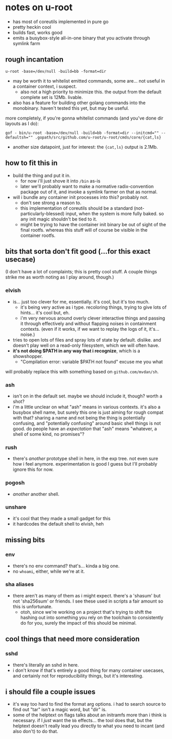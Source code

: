 notes on u-root
===============

- has most of coreutils implemented in pure go
- pretty heckin cool
- builds fast, works good
- emits a busybox-style all-in-one binary that you activate through symlink farm


rough incantation
-----------------

`u-root -base=/dev/null -build=bb -format=dir`

- may be worth it to whitelist emitted commands, some are... not useful in a container context, i suspect.
	- also not a high priority to minimize this.  the output from the default complete set is 12Mb.  livable.
- also has a feature for building other golang commands into the monobinary.  haven't tested this yet, but may be useful.

more completely, if you're gonna whitelist commands (and you've done dir layouts as I do):

`gof - bin/u-root -base=/dev/null -build=bb -format=dir --initcmd="" --defaultsh="" .gopath/src/github.com/u-root/u-root/cmds/core/{cat,ls}`

- another size datapoint, just for interest: the `{cat,ls}` output is 2.1Mb.


how to fit this in
------------------

- build the thing and put it in.
	- for now i'll just shove it into `/bin` as-is
	- later we'll probably want to make a normative radix-convention package out of it, and invoke a symlink farmer on that as normal.
- will i bundle any container init processes into this?  probably not.
	- don't see strong a reason to.
	- this implementation of coreutils should be a standard (not-particularly-blessed) input, when the system is more fully baked.  so any init magic shouldn't be tied to it.
	- might be trying to have the container init binary be out of sight of the final rootfs.  whereas this stuff will of course be visible in the container rootfs.


bits that sorta don't fit good (...for this exact usecase)
----------------------------------------------------------

(I don't have a lot of complaints; this is pretty cool stuff.  A couple things strike me as worth noting as I play around, though.)

### elvish

- is... just too clever for me, essentially.  it's cool, but it's too much.
	- it's being very active as i type.  recoloring things, trying to give lots of hints... it's cool but, eh.
	- i'm very nervous around overly clever interactive things and passing it through effectively and without flapping noises in containment contexts.  (even if it works, if we want to replay the logs of it, it's... noise.)
- tries to open lots of files and spray lots of state by default.  dislike.  and doesn't play well on a read-only filesystem, which we will often have.
- **it's not doing $PATH in any way that i recognize**, which is a showshopper.
	- "Compilation error: variable $PATH not found" excuse me you what

will probably replace this with something based on `github.com/mvdan/sh`.

### ash

- isn't on in the default set.  maybe we should include it, though?  worth a shot?
- i'm a little unclear on what "ash" means in various contexts.  it's also a busybox shell name, but surely this one is just aiming for rough compat with that?  sharing a name and not being the thing is potentially confusing, and "potentially confusing" around basic shell things is not good.  do people have an _expectation_ that "ash" means "whatever, a shell of some kind, no promises"?

### rush

- there's *another* prototype shell in here, in the exp tree.  not even sure how i feel anymore.  experimentation is good I guess but I'll probably ignore this for now.

### pogosh

- *another* another shell.

### unshare

- it's cool that they made a small gadget for this
- it hardcodes the default shell to elvish, heh


missing bits
------------

### env

- there's no env command?  that's... kinda a big one.
- no `whoami`, either, while we're at it.

### sha aliases

- there aren't as many of them as i might expect.  there's a 'shasum' but not 'sha256sum' or friends.  I see these used in scripts a fair amount so this is unfortunate.
	- otoh, since we're working on a project that's trying to shift the hashing out into something you rely on the toolchain to consistently do for you, surely the impact of this should be minimal.


cool things that need more consideration
----------------------------------------

### sshd

- there's literally an sshd in here.
- i don't know if that's entirely a good thing for many container usecases, and certainly not for reproducibility things, but it's interesting.


i should file a couple issues
-----------------------------

- it's way too hard to find the format arg options.  i had to search source to find out "tar" isn't a magic word, but "dir" is.
- some of the helptext on flags talks about an initramfs more than i think is necessary.  if I *just* want the `bb` effects... the tool does that, but the helptext doesn't really lead you directly to what you need to incant (and also don't) to do that.
